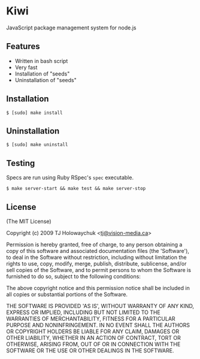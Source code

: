 
# Kiwi

  JavaScript package management system for node.js
  
## Features

  * Written in bash script
  * Very fast
  * Installation of "seeds"
  * Uninstallation of "seeds"
  
## Installation

    $ [sudo] make install

## Uninstallation

    $ [sudo] make uninstall

## Testing

Specs are run using Ruby RSpec's `spec` executable.
  
    $ make server-start && make test && make server-stop

## License 

(The MIT License)

Copyright (c) 2009 TJ Holowaychuk &lt;tj@vision-media.ca&gt;

Permission is hereby granted, free of charge, to any person obtaining
a copy of this software and associated documentation files (the
'Software'), to deal in the Software without restriction, including
without limitation the rights to use, copy, modify, merge, publish,
distribute, sublicense, and/or sell copies of the Software, and to
permit persons to whom the Software is furnished to do so, subject to
the following conditions:

The above copyright notice and this permission notice shall be
included in all copies or substantial portions of the Software.

THE SOFTWARE IS PROVIDED 'AS IS', WITHOUT WARRANTY OF ANY KIND,
EXPRESS OR IMPLIED, INCLUDING BUT NOT LIMITED TO THE WARRANTIES OF
MERCHANTABILITY, FITNESS FOR A PARTICULAR PURPOSE AND NONINFRINGEMENT.
IN NO EVENT SHALL THE AUTHORS OR COPYRIGHT HOLDERS BE LIABLE FOR ANY
CLAIM, DAMAGES OR OTHER LIABILITY, WHETHER IN AN ACTION OF CONTRACT,
TORT OR OTHERWISE, ARISING FROM, OUT OF OR IN CONNECTION WITH THE
SOFTWARE OR THE USE OR OTHER DEALINGS IN THE SOFTWARE.
